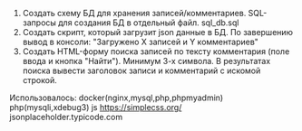1. Создать схему БД для хранения записей/комментариев. SQL-запросы для создания БД в отдельный файл. sql_db.sql
2. Создать скрипт, который загрузит json данные в  БД. По завершению вывод в консоли: "Загружено Х записей и Y комментариев"
3. Создать HTML-форму поиска записей по тексту комментария (поле ввода и кнопка "Найти"). Минимум 3-х символа. В результатах поиска вывести заголовок записи и комментарий с искомой строкой.



Использовалось:
docker(nginx,mysql,php,phpmyadmin)
php(mysqli,xdebug3)
js
https://simplecss.org/
jsonplaceholder.typicode.com